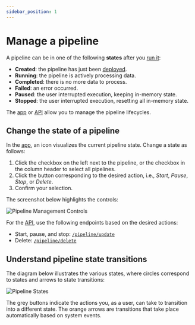 ```yaml
---
sidebar_position: 1
---
```


# Manage a pipeline

A pipeline can be in one of the following **states** after you [run
it][run-pipelines]:

- **Created**: the pipeline has just been [deployed][run-pipelines].
- **Running**: the pipeline is actively processing data.
- **Completed**: there is no more data to process.
- **Failed**: an error occurred.
- **Paused**: the user interrupted execution, keeping in-memory state.
- **Stopped**: the user interrupted execution, resetting all in-memory state.

The [app](https://app.tenzir.com/) or [API](/api) allow you to manage the
pipeline lifecycles.

[run-pipelines]: ../run-pipelines/README.md

## Change the state of a pipeline

In the [app](https://app.tenzir.com/overview), an icon visualizes the current
pipeline state. Change a state as follows:

1. Click the checkbox on the left next to the pipeline, or the checkbox in the
   column header to select all pipelines.
2. Click the button corresponding to the desired action, i.e., *Start*, *Pause*,
   *Stop*, or *Delete*.
3. Confirm your selection.

The screenshot below highlights the controls:

![Pipeline Management Controls](app-controls.png)

For the [API](/api), use the following endpoints based on the desired actions:
- Start, pause, and stop:
  [`/pipeline/update`](/api#/paths/~1pipeline~1update/post)
- Delete: [`/pipeline/delete`](/api#/paths/~1pipeline~1delete/post)

## Understand pipeline state transitions

The diagram below illustrates the various states, where circles correspond to
states and arrows to state transitions:

![Pipeline States](pipeline-states.excalidraw.svg)

The grey buttons indicate the actions you, as a user, can take to transition
into a different state. The orange arrows are transitions that take place
automatically based on system events.

